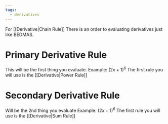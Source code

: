 ```yaml
---
tags:
  - derivatives
---
```

For [[Derivative|Chain Rule]]
There is an order to evaluating derivatives just like BEDMAS.
# Primary Derivative Rule
This will be the first thing you evaluate.
Example: $(2x+1)^6$
The first rule you will use is the [[Derivative|Power Rule]]
# Secondary Derivative Rule
Will be the 2nd thing you evaluate
Example: $(2x+1)^6$
The first rule you will use is the [[Derivative|Sum Rule]]
